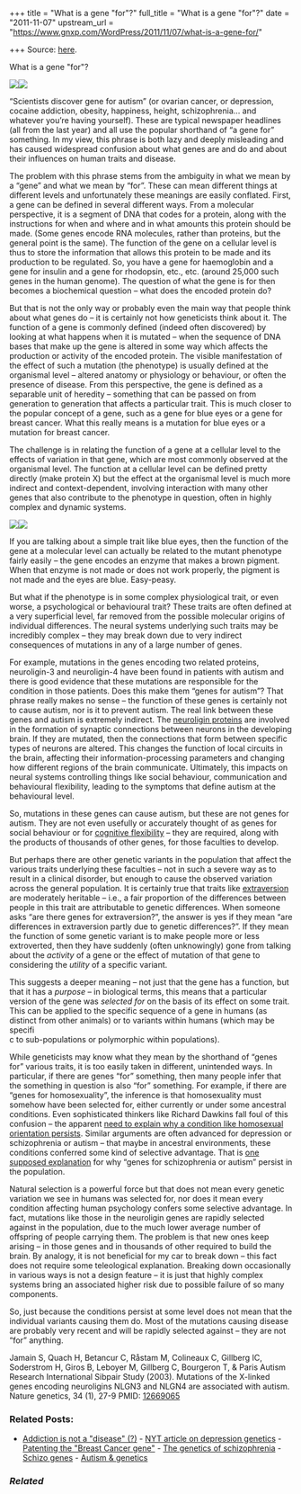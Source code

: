 +++
title = "What is a gene \"for\"?"
full_title = "What is a gene \"for\"?"
date = "2011-11-07"
upstream_url = "https://www.gnxp.com/WordPress/2011/11/07/what-is-a-gene-for/"

+++
Source: [here](https://www.gnxp.com/WordPress/2011/11/07/what-is-a-gene-for/).

What is a gene "for"?

[![](https://i0.wp.com/2.bp.blogspot.com/-AWTuJ0rSxhs/Tre4j-UhLPI/AAAAAAAAANo/ktkWXbHUlUA/s320/brain%2Bgenes.jpg?w=640)![](https://i0.wp.com/2.bp.blogspot.com/-AWTuJ0rSxhs/Tre4j-UhLPI/AAAAAAAAANo/ktkWXbHUlUA/s320/brain%2Bgenes.jpg?w=640)](https://i0.wp.com/2.bp.blogspot.com/-AWTuJ0rSxhs/Tre4j-UhLPI/AAAAAAAAANo/ktkWXbHUlUA/s1600/brain%2Bgenes.jpg)

“Scientists discover gene for autism” (or ovarian cancer, or depression, cocaine addiction, obesity, happiness, height, schizophrenia… and whatever you’re having yourself). These are typical newspaper headlines (all from the last year) and all use the popular shorthand of “a gene for” something. In my view, this phrase is both lazy and deeply misleading and has caused widespread confusion about what genes are and do and about their influences on human traits and disease.

The problem with this phrase stems from the ambiguity in what we mean by a “gene” and what we mean by “for”. These can mean different things at different levels and unfortunately these meanings are easily conflated. First, a gene can be defined in several different ways. From a molecular perspective, it is a segment of DNA that codes for a protein, along with the instructions for when and where and in what amounts this protein should be made. (Some genes encode RNA molecules, rather than proteins, but the general point is the same). The function of the gene on a cellular level is thus to store the information that allows this protein to be made and its production to be regulated. So, you have a gene for haemoglobin and a gene for insulin and a gene for rhodopsin, etc., etc. (around 25,000 such genes in the human genome). The question of what the gene is for then becomes a biochemical question – what does the encoded protein do?

But that is not the only way or probably even the main way that people think about what genes do – it is certainly not how geneticists think about it. The function of a gene is commonly defined (indeed often discovered) by looking at what happens when it is mutated – when the sequence of DNA bases that make up the gene is altered in some way which affects the production or activity of the encoded protein. The visible manifestation of the effect of such a mutation (the phenotype) is usually defined at the organismal level – altered anatomy or physiology or behaviour, or often the presence of disease. From this perspective, the gene is defined as a separable unit of heredity – something that can be passed on from generation to generation that affects a particular trait. This is much closer to the popular concept of a gene, such as a gene for blue eyes or a gene for breast cancer. What this really means is a mutation for blue eyes or a mutation for breast cancer.

The challenge is in relating the function of a gene at a cellular level to the effects of variation in that gene, which are most commonly observed at the organismal level. The function at a cellular level can be defined pretty directly (make protein X) but the effect at the organismal level is much more indirect and context-dependent, involving interaction with many other genes that also contribute to the phenotype in question, often in highly complex and dynamic systems.

![](https://i0.wp.com/1.bp.blogspot.com/-ZelmC8ozrEU/Tre3w7BwwUI/AAAAAAAAANc/QugLoamJBI4/s320/blue-eye.jpg?w=640)![](https://i0.wp.com/1.bp.blogspot.com/-ZelmC8ozrEU/Tre3w7BwwUI/AAAAAAAAANc/QugLoamJBI4/s320/blue-eye.jpg?w=640)

If you are talking about a simple trait like blue eyes, then the function of the gene at a molecular level can actually be related to the mutant phenotype fairly easily – the gene encodes an enzyme that makes a brown pigment. When that enzyme is not made or does not work properly, the pigment is not made and the eyes are blue. Easy-peasy.

But what if the phenotype is in some complex physiological trait, or even worse, a psychological or behavioural trait? These traits are often defined at a very superficial level, far removed from the possible molecular origins of individual differences. The neural systems underlying such traits may be incredibly complex – they may break down due to very indirect consequences of mutations in any of a large number of genes.

For example, mutations in the genes encoding two related proteins, neuroligin-3 and neuroligin-4 have been found in patients with autism and there is good evidence that these mutations are responsible for the condition in those patients. Does this make them “genes for autism”? That phrase really makes no sense – the function of these genes is certainly not to cause autism, nor is it to prevent autism. The real link between these genes and autism is extremely indirect. The [neuroligin proteins](https://en.wikipedia.org/wiki/Neuroligin) are involved in the formation of synaptic connections between neurons in the developing brain. If they are mutated, then the connections that form between specific types of neurons are altered. This changes the function of local circuits in the brain, affecting their information-processing parameters and changing how different regions of the brain communicate. Ultimately, this impacts on neural systems controlling things like social behaviour, communication and behavioural flexibility, leading to the symptoms that define autism at the behavioural level.

So, mutations in these genes can cause autism, but these are not genes for autism. They are not even usefully or accurately thought of as genes for social behaviour or for [cognitive flexibility](https://en.wikipedia.org/wiki/Cognitive_flexibility) – they are required, along with the products of thousands of other genes, for those faculties to develop.

But perhaps there are other genetic variants in the population that affect the various traits underlying these faculties – not in such a severe way as to result in a clinical disorder, but enough to cause the observed variation across the general population. It is certainly true that traits like [extraversion](https://en.wikipedia.org/wiki/Extraversion) are moderately heritable – i.e., a fair proportion of the differences between people in this trait are attributable to genetic differences. When someone asks “are there genes for extraversion?”, the answer is yes if they mean “are differences in extraversion partly due to genetic differences?”. If they mean the function of some genetic variant is to make people more or less extroverted, then they have suddenly (often unknowingly) gone from talking about the *activity* of a gene or the effect of mutation of that gene to considering the *utility* of a specific variant.

This suggests a deeper meaning – not just that the gene has a function, but that it has a *purpose* – in biological terms, this means that a particular version of the gene was *selected for* on the basis of its effect on some trait. This can be applied to the specific sequence of a gene in humans (as distinct from other animals) or to variants within humans (which may be specifi  
c to sub-populations or polymorphic within populations).

While geneticists may know what they mean by the shorthand of “genes for” various traits, it is too easily taken in different, unintended ways. In particular, if there are genes “for” something, then many people infer that the something in question is also “for” something. For example, if there are “genes for homosexuality”, the inference is that homosexuality must somehow have been selected for, either currently or under some ancestral conditions. Even sophisticated thinkers like Richard Dawkins fall foul of this confusion – the apparent [need to explain why a condition like homosexual orientation persists](https://www.youtube.com/watch?feature=player_embedded&v=MHDCAllQgS0). Similar arguments are often advanced for depression or schizophrenia or autism – that maybe in ancestral environments, these conditions conferred some kind of selective advantage. That is [one supposed explanation](https://wiringthebrain.blogspot.com/2010/03/is-mental-illness-good-for-you.html) for why “genes for schizophrenia or autism” persist in the population.

Natural selection is a powerful force but that does not mean every genetic variation we see in humans was selected for, nor does it mean every condition affecting human psychology confers some selective advantage. In fact, mutations like those in the neuroligin genes are rapidly selected against in the population, due to the much lower average number of offspring of people carrying them. The problem is that new ones keep arising – in those genes and in thousands of other required to build the brain. By analogy, it is not beneficial for my car to break down – this fact does not require some teleological explanation. Breaking down occasionally in various ways is not a design feature – it is just that highly complex systems bring an associated higher risk due to possible failure of so many components.

So, just because the conditions persist at some level does not mean that the individual variants causing them do. Most of the mutations causing disease are probably very recent and will be rapidly selected against – they are not “for” anything.

Jamain S, Quach H, Betancur C, Råstam M, Colineaux C, Gillberg IC, Soderstrom H, Giros B, Leboyer M, Gillberg C, Bourgeron T, & Paris Autism Research International Sibpair Study (2003). Mutations of the X-linked genes encoding neuroligins NLGN3 and NLGN4 are associated with autism. Nature genetics, 34 (1), 27-9 PMID: [12669065](http://www.ncbi.nlm.nih.gov/pubmed/12669065)

### Related Posts:

- [Addiction is not a "disease"
  (?)](https://www.gnxp.com/WordPress/2009/08/16/addiction-is-not-a-disease/) - [NYT article on depression
  genetics](https://www.gnxp.com/WordPress/2009/06/17/nyt-article-on-depression-genetics/) - [Patenting the "Breast Cancer
  gene"](https://www.gnxp.com/WordPress/2009/05/15/patenting-the-breast-cancer-gene/) - [The genetics of
  schizophrenia](https://www.gnxp.com/WordPress/2009/08/17/the-genetics-of-schizophrenia/) - [Schizo
  genes](https://www.gnxp.com/WordPress/2006/08/15/schizo-genes/) - [Autism &
  genetics](https://www.gnxp.com/WordPress/2006/10/16/autism-genetics/)

### *Related*

[](https://www.addtoany.com/add_to/facebook?linkurl=https%3A%2F%2Fwww.gnxp.com%2FWordPress%2F2011%2F11%2F07%2Fwhat-is-a-gene-for%2F&linkname=What%20is%20a%20gene%20%22for%22%3F "Facebook")[](https://www.addtoany.com/add_to/twitter?linkurl=https%3A%2F%2Fwww.gnxp.com%2FWordPress%2F2011%2F11%2F07%2Fwhat-is-a-gene-for%2F&linkname=What%20is%20a%20gene%20%22for%22%3F "Twitter")[](https://www.addtoany.com/add_to/email?linkurl=https%3A%2F%2Fwww.gnxp.com%2FWordPress%2F2011%2F11%2F07%2Fwhat-is-a-gene-for%2F&linkname=What%20is%20a%20gene%20%22for%22%3F "Email")[](https://www.addtoany.com/share)
